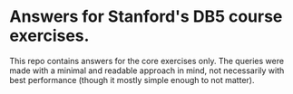 # Answers for Stanford's DB5 course exercises.
This repo contains answers for the core exercises only.
The queries were made with a minimal and readable approach in mind,
not necessarily with best performance (though it mostly simple enough to not matter).